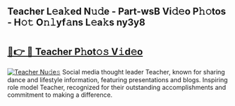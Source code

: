 ## Teacher L𝚎a𝚔ed N𝚞𝚍e - Part-wsB Vi𝚍𝚎o P𝚑𝚘tos - H𝚘𝚝 O𝚗𝚕yf𝚊ns L𝚎a𝚔s ny3y8

# <h2><a href="http://kfaznw.oniu.top/?m=Teacher">🔗👉 🔴 Teacher P𝚑ot𝚘𝚜 V𝚒d𝚎o</a></h2>

[![Teacher Nu𝚍e𝚜](https://i.imgur.com/0qMVB7G.gif)](http://kfaznw.oniu.top/?m=Teacher)
Social media thought leader Teacher, known for sharing dance and lifestyle information, featuring presentations and blogs. Inspiring role model Teacher, recognized for their outstanding accomplishments and commitment to making a difference.  
